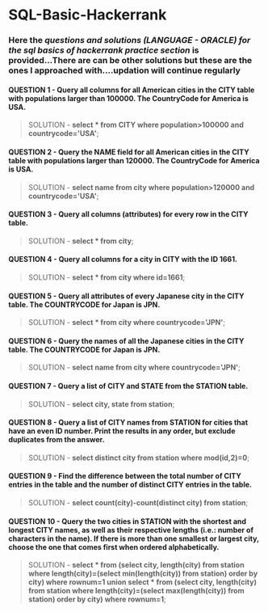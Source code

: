 # SQL-Basic-Hackerrank
### **Here the *questions and solutions (LANGUAGE - ORACLE) for the sql basics of hackerrank practice section* is provided...There are can be other solutions but these are the ones I approached with....updation will continue regularly**

#### QUESTION 1 - Query all columns for all American cities in the CITY table with populations larger than 100000. The CountryCode for America is USA.

>SOLUTION - **select * from CITY where population>100000 and countrycode='USA'**; 

#### QUESTION 2 - Query the NAME field for all American cities in the CITY table with populations larger than 120000. The CountryCode for America is USA.

>SOLUTION - **select name from city where population>120000 and countrycode='USA'**;

#### QUESTION 3 - Query all columns (attributes) for every row in the CITY table.

>SOLUTION - **select * from city**;

#### QUESTION 4 - Query all columns for a city in CITY with the ID 1661.

>SOLUTION - **select * from city where id=1661**;

#### QUESTION 5 - Query all attributes of every Japanese city in the CITY table. The COUNTRYCODE for Japan is JPN.

>SOLUTION - **select * from city where countrycode='JPN'**;

#### QUESTION 6 - Query the names of all the Japanese cities in the CITY table. The COUNTRYCODE for Japan is JPN.

>SOLUTION - **select name from city where countrycode='JPN'**;

#### QUESTION 7 - Query a list of CITY and STATE from the STATION table.

>SOLUTION - **select city, state from station**;

#### QUESTION 8 - Query a list of CITY names from STATION for cities that have an even ID number. Print the results in any order, but exclude duplicates from the answer.

>SOLUTION - **select distinct city from station where mod(id,2)=0**;

#### QUESTION 9 - Find the difference between the total number of CITY entries in the table and the number of distinct CITY entries in the table.

>SOLUTION - **select count(city)-count(distinct city) from station**;

#### QUESTION 10 - Query the two cities in STATION with the shortest and longest CITY names, as well as their respective lengths (i.e.: number of characters in the name). If there is more than one smallest or largest city, choose the one that comes first when ordered alphabetically.

>SOLUTION - **select * from (select city, length(city) from station where length(city)=(select min(length(city)) from station) order by city) where rownum=1 union select * from (select city, length(city) from station where length(city)=(select max(length(city)) from station) order by city) where rownum=1**;
